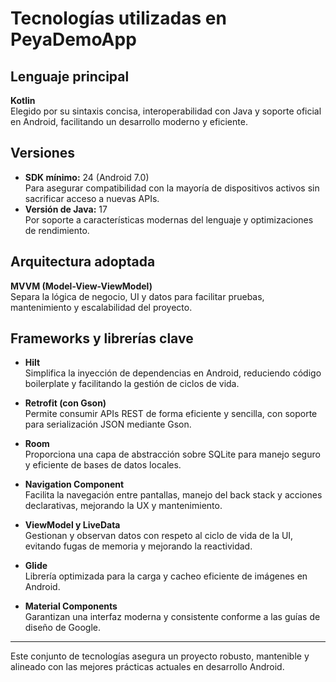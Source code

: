 # Tecnologías utilizadas en PeyaDemoApp

## Lenguaje principal

**Kotlin**  
Elegido por su sintaxis concisa, interoperabilidad con Java y soporte oficial en Android, facilitando un desarrollo moderno y eficiente.

## Versiones

- **SDK mínimo:** 24 (Android 7.0)  
  Para asegurar compatibilidad con la mayoría de dispositivos activos sin sacrificar acceso a nuevas APIs.
- **Versión de Java:** 17  
  Por soporte a características modernas del lenguaje y optimizaciones de rendimiento.

## Arquitectura adoptada

**MVVM (Model-View-ViewModel)**  
Separa la lógica de negocio, UI y datos para facilitar pruebas, mantenimiento y escalabilidad del proyecto.

## Frameworks y librerías clave

- **Hilt**  
  Simplifica la inyección de dependencias en Android, reduciendo código boilerplate y facilitando la gestión de ciclos de vida.

- **Retrofit (con Gson)**  
  Permite consumir APIs REST de forma eficiente y sencilla, con soporte para serialización JSON mediante Gson.

- **Room**  
  Proporciona una capa de abstracción sobre SQLite para manejo seguro y eficiente de bases de datos locales.

- **Navigation Component**  
  Facilita la navegación entre pantallas, manejo del back stack y acciones declarativas, mejorando la UX y mantenimiento.

- **ViewModel y LiveData**  
  Gestionan y observan datos con respeto al ciclo de vida de la UI, evitando fugas de memoria y mejorando la reactividad.

- **Glide**  
  Librería optimizada para la carga y cacheo eficiente de imágenes en Android.

- **Material Components**  
  Garantizan una interfaz moderna y consistente conforme a las guías de diseño de Google.

---

Este conjunto de tecnologías asegura un proyecto robusto, mantenible y alineado con las mejores prácticas actuales en desarrollo Android.
